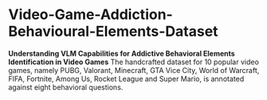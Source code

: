 # Video-Game-Addiction-Behavioural-Elements-Dataset
**Understanding VLM Capabilities for Addictive Behavioral Elements Identification in Video Games**
The handcrafted dataset for 10 popular video games, namely PUBG, Valorant, Minecraft, GTA Vice City, World of Warcraft, FIFA, Fortnite, Among Us, Rocket League and Super Mario, is annotated against eight behavioral questions. 

